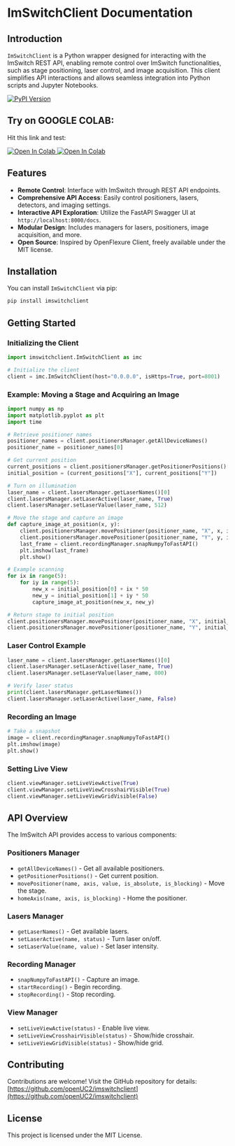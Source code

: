 # ImSwitchClient Documentation

## Introduction

`ImSwitchClient` is a Python wrapper designed for interacting with the ImSwitch REST API, enabling remote control over ImSwitch functionalities, such as stage positioning, laser control, and image acquisition. This client simplifies API interactions and allows seamless integration into Python scripts and Jupyter Notebooks.

[![PyPI Version](https://img.shields.io/pypi/v/imswitchclient.svg)](https://pypi.python.org/pypi/imswitchclient)

## Try on GOOGLE COLAB:

Hit this link and test: 

<a target="_blank" href="https://colab.research.google.com/drive/1W3Jcw4gFn0jtQXa3_2aCtJYJglMNGkXr?usp=sharing">
  <img src="https://colab.research.google.com/assets/colab-badge.svg" alt="Open In Colab"/>
</a>


<a target="_blank" href="https://colab.research.google.com/github/openUC2/imswitchclient/blob/main/examples/StageCalibration.ipynb">
  <img src="https://colab.research.google.com/assets/colab-badge.svg" alt="Open In Colab"/>
</a>

## Features

- **Remote Control**: Interface with ImSwitch through REST API endpoints.
- **Comprehensive API Access**: Easily control positioners, lasers, detectors, and imaging settings.
- **Interactive API Exploration**: Utilize the FastAPI Swagger UI at `http://localhost:8000/docs`.
- **Modular Design**: Includes managers for lasers, positioners, image acquisition, and more.
- **Open Source**: Inspired by OpenFlexure Client, freely available under the MIT license.

## Installation

You can install `ImSwitchClient` via pip:

```bash
pip install imswitchclient
```

## Getting Started

### Initializing the Client

```python
import imswitchclient.ImSwitchClient as imc

# Initialize the client
client = imc.ImSwitchClient(host="0.0.0.0", isHttps=True, port=8001)
```

### Example: Moving a Stage and Acquiring an Image

```python
import numpy as np
import matplotlib.pyplot as plt
import time

# Retrieve positioner names
positioner_names = client.positionersManager.getAllDeviceNames()
positioner_name = positioner_names[0]

# Get current position
current_positions = client.positionersManager.getPositionerPositions()[positioner_name]
initial_position = (current_positions["X"], current_positions["Y"])

# Turn on illumination
laser_name = client.lasersManager.getLaserNames()[0]
client.lasersManager.setLaserActive(laser_name, True)
client.lasersManager.setLaserValue(laser_name, 512)

# Move the stage and capture an image
def capture_image_at_position(x, y):
    client.positionersManager.movePositioner(positioner_name, "X", x, is_absolute=True, is_blocking=True)
    client.positionersManager.movePositioner(positioner_name, "Y", y, is_absolute=True, is_blocking=True)
    last_frame = client.recordingManager.snapNumpyToFastAPI()
    plt.imshow(last_frame)
    plt.show()

# Example scanning
for ix in range(5):
    for iy in range(5):
        new_x = initial_position[0] + ix * 50
        new_y = initial_position[1] + iy * 50
        capture_image_at_position(new_x, new_y)

# Return stage to initial position
client.positionersManager.movePositioner(positioner_name, "X", initial_position[0], is_absolute=True, is_blocking=True)
client.positionersManager.movePositioner(positioner_name, "Y", initial_position[1], is_absolute=True, is_blocking=True)
```

### Laser Control Example

```python
laser_name = client.lasersManager.getLaserNames()[0]
client.lasersManager.setLaserActive(laser_name, True)
client.lasersManager.setLaserValue(laser_name, 800)

# Verify laser status
print(client.lasersManager.getLaserNames())
client.lasersManager.setLaserActive(laser_name, False)
```

### Recording an Image

```python
# Take a snapshot
image = client.recordingManager.snapNumpyToFastAPI()
plt.imshow(image)
plt.show()
```

### Setting Live View

```python
client.viewManager.setLiveViewActive(True)
client.viewManager.setLiveViewCrosshairVisible(True)
client.viewManager.setLiveViewGridVisible(False)
```

## API Overview

The ImSwitch API provides access to various components:

### Positioners Manager
- `getAllDeviceNames()` - Get all available positioners.
- `getPositionerPositions()` - Get current position.
- `movePositioner(name, axis, value, is_absolute, is_blocking)` - Move the stage.
- `homeAxis(name, axis, is_blocking)` - Home the positioner.

### Lasers Manager
- `getLaserNames()` - Get available lasers.
- `setLaserActive(name, status)` - Turn laser on/off.
- `setLaserValue(name, value)` - Set laser intensity.

### Recording Manager
- `snapNumpyToFastAPI()` - Capture an image.
- `startRecording()` - Begin recording.
- `stopRecording()` - Stop recording.

### View Manager
- `setLiveViewActive(status)` - Enable live view.
- `setLiveViewCrosshairVisible(status)` - Show/hide crosshair.
- `setLiveViewGridVisible(status)` - Show/hide grid.

## Contributing

Contributions are welcome! Visit the GitHub repository for details: [https://github.com/openUC2/imswitchclient](https://github.com/openUC2/imswitchclient)

## License

This project is licensed under the MIT License.

